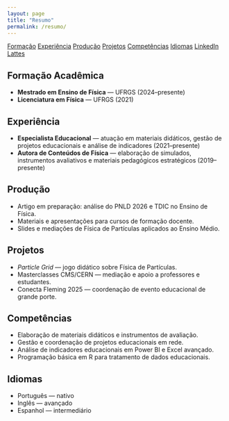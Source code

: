 ```yaml
---
layout: page
title: "Resumo"
permalink: /resumo/
---
```


<div class="cv-layout">
  <!-- Sidebar fixa -->
  <aside class="cv-sidebar">
    <nav class="cv-nav">
      <a href="#formacao">Formação</a>
      <a href="#experiencia">Experiência</a>
      <a href="#producao">Produção</a>
      <a href="#projetos">Projetos</a>
      <a href="#competencias">Competências</a>
      <a href="#idiomas">Idiomas</a>
      <a href="https://www.linkedin.com/in/SEU-USUARIO" target="_blank" rel="noopener">LinkedIn</a>
      <a href="http://lattes.cnpq.br/SEU-ID" target="_blank" rel="noopener">Lattes</a>
    </nav>
  </aside>

  <!-- Conteúdo principal -->
  <main class="cv-content">

  <h2 id="formacao">Formação Acadêmica</h2>
  <ul>
    <li><strong>Mestrado em Ensino de Física</strong> — UFRGS (2024–presente)</li>
    <li><strong>Licenciatura em Física</strong> — UFRGS (2021)</li>
  </ul>

  <h2 id="experiencia">Experiência</h2>
  <ul>
    <li><strong>Especialista Educacional</strong> — atuação em materiais didáticos, gestão de projetos educacionais e análise de indicadores (2021–presente)</li>
    <li><strong>Autora de Conteúdos de Física</strong> — elaboração de simulados, instrumentos avaliativos e materiais pedagógicos estratégicos (2019–presente)</li>
  </ul>

  <h2 id="producao">Produção</h2>
  <ul>
    <li>Artigo em preparação: análise do PNLD 2026 e TDIC no Ensino de Física.</li>
    <li>Materiais e apresentações para cursos de formação docente.</li>
    <li>Slides e mediações de Física de Partículas aplicados ao Ensino Médio.</li>
  </ul>

  <h2 id="projetos">Projetos</h2>
  <ul>
    <li><em>Particle Grid</em> — jogo didático sobre Física de Partículas.</li>
    <li>Masterclasses CMS/CERN — mediação e apoio a professores e estudantes.</li>
    <li>Conecta Fleming 2025 — coordenação de evento educacional de grande porte.</li>
  </ul>

  <h2 id="competencias">Competências</h2>
  <ul>
    <li>Elaboração de materiais didáticos e instrumentos de avaliação.</li>
    <li>Gestão e coordenação de projetos educacionais em rede.</li>
    <li>Análise de indicadores educacionais em Power BI e Excel avançado.</li>
    <li>Programação básica em R para tratamento de dados educacionais.</li>
  </ul>

  <h2 id="idiomas">Idiomas</h2>
  <ul>
    <li>Português — nativo</li>
    <li>Inglês — avançado</li>
    <li>Espanhol — intermediário</li>
  </ul>

  </main>
</div>
